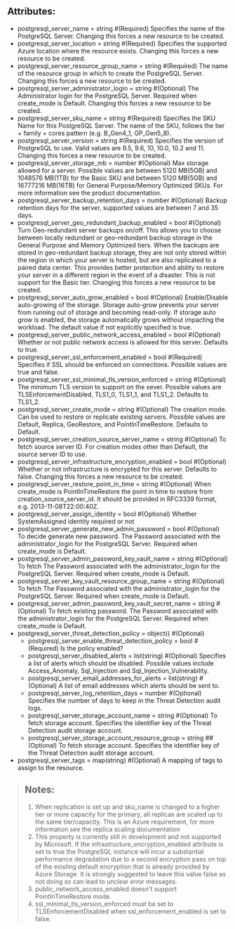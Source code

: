 ## Attributes:
- postgresql_server_name                                 = string   #(Required) Specifies the name of the PostgreSQL Server. Changing this forces a new resource to be created.
- postgresql_server_location                             = string   #(Required) Specifies the supported Azure location where the resource exists. Changing this forces a new resource to be created.
- postgresql_server_resource_group_name                  = string   #(Required) The name of the resource group in which to create the PostgreSQL Server. Changing this forces a new resource to be created.
- postgresql_server_administrator_login                  = string   #(Optional) The Administrator login for the PostgreSQL Server. Required when create_mode is Default. Changing this forces a new resource to be created.
- postgresql_server_sku_name                             = string   #(Required) Specifies the SKU Name for this PostgreSQL Server. The name of the SKU, follows the tier + family + cores pattern (e.g. B_Gen4_1, GP_Gen5_8).
- postgresql_server_version                              = string   #(Required) Specifies the version of PostgreSQL to use. Valid values are 9.5, 9.6, 10, 10.0, 10.2 and 11. Changing this forces a new resource to be created.
- postgresql_server_storage_mb                           = number   #(Optional) Max storage allowed for a server. Possible values are between 5120 MB(5GB) and 1048576 MB(1TB) for the Basic SKU and between 5120 MB(5GB) and 16777216 MB(16TB) for General Purpose/Memory Optimized SKUs. For more information see the product documentation.
- postgresql_server_backup_retention_days                = number   #(Optional) Backup retention days for the server, supported values are between 7 and 35 days.
- postgresql_server_geo_redundant_backup_enabled         = bool     #(Optional) Turn Geo-redundant server backups on/off. This allows you to choose between locally redundant or geo-redundant backup storage in the General Purpose and Memory Optimized tiers. When the backups are stored in geo-redundant backup storage, they are not only stored within the region in which your server is hosted, but are also replicated to a paired data center. This provides better protection and ability to restore your server in a different region in the event of a disaster. This is not support for the Basic tier. Changing this forces a new resource to be created.
- postgresql_server_auto_grow_enabled                    = bool     #(Optional) Enable/Disable auto-growing of the storage. Storage auto-grow prevents your server from running out of storage and becoming read-only. If storage auto grow is enabled, the storage automatically grows without impacting the workload. The default value if not explicitly specified is true.
- postgresql_server_public_network_access_enabled        = bool     #(Optional) Whether or not public network access is allowed for this server. Defaults to true.
- postgresql_server_ssl_enforcement_enabled              = bool     #(Required) Specifies if SSL should be enforced on connections. Possible values are true and false.
- postgresql_server_ssl_minimal_tls_version_enforced     = string   #(Optional) The minimum TLS version to support on the sever. Possible values are TLSEnforcementDisabled, TLS1_0, TLS1_1, and TLS1_2. Defaults to TLS1_2.
- postgresql_server_create_mode                          = string   #(Optional) The creation mode. Can be used to restore or replicate existing servers. Possible values are Default, Replica, GeoRestore, and PointInTimeRestore. Defaults to Default.
- postgresql_server_creation_source_server_name          = string   #(Optional) To fetch source server ID. For creation modes other than Default, the source server ID to use.
- postgresql_server_infrastructure_encryption_enabled    = bool     #(Optional) Whether or not infrastructure is encrypted for this server. Defaults to false. Changing this forces a new resource to be created.
- postgresql_server_restore_point_in_time                = string   #(Optional) When create_mode is PointInTimeRestore the point in time to restore from creation_source_server_id. It should be provided in RFC3339 format, e.g. 2013-11-08T22:00:40Z.
- postgresql_server_assign_identity                      = bool     #(Optional) Whether SystemAssigned identity required or not
- postgresql_server_generate_new_admin_password          = bool     #(Optional) To decide generate new password. The Password associated with the administrator_login for the PostgreSQL Server. Required when create_mode is Default.
- postgresql_server_admin_password_key_vault_name        = string   #(Optional) To fetch The Password associated with the administrator_login for the PostgreSQL Server. Required when create_mode is Default.
- postgresql_server_key_vault_resource_group_name        = string   #(Optional) To fetch The Password associated with the administrator_login for the PostgreSQL Server. Required when create_mode is Default.
- postgresql_server_admin_password_key_vault_secret_name = string   #(Optional) To fetch existing password. The Password associated with the administrator_login for the PostgreSQL Server. Required when create_mode is Default.
- postgresql_server_threat_detection_policy = object({              #(Optional)
    - postgresql_server_enable_threat_detection_policy = bool         #(Required) Is the policy enabled?
    - postgresql_server_disabled_alerts                = list(string) #(Optional) Specifies a list of alerts which should be disabled. Possible values include Access_Anomaly, Sql_Injection and Sql_Injection_Vulnerability.
    - postgresql_server_email_addresses_for_alerts     = list(string) #(Optional) A list of email addresses which alerts should be sent to.
    - postgresql_server_log_retention_days             = number       #(Optional) Specifies the number of days to keep in the Threat Detection audit logs.
    - postgresql_server_storage_account_name           = string       #(Optional) To fetch storage account. Specifies the identifier key of the Threat Detection audit storage account.
    - postgresql_server_storage_account_resource_group = string       ##(Optional) To fetch storage account. Specifies the identifier key of the Threat Detection audit storage account.
- postgresql_server_tags = map(string) #(Optional) A mapping of tags to assign to the resource.

>## Notes:
>1. When replication is set up and sku_name is changed to a higher tier or more capacity for the primary, all replicas are scaled up to the same tier/capacity. This is an Azure requirement, for more information see the replica scaling documentation
>2. This property is currently still in development and not supported by Microsoft. If the infrastructure_encryption_enabled attribute is set to true the PostgreSQL instance will incur a substantial performance degradation due to a second encryption pass on top of the existing default encryption that is already provided by Azure Storage. It is strongly suggested to leave this value false as not doing so can lead to unclear error messages.
>3. public_network_access_enabled doesn't support PointInTimeRestore mode.
>4. ssl_minimal_tls_version_enforced must be set to TLSEnforcementDisabled when ssl_enforcement_enabled is set to false.